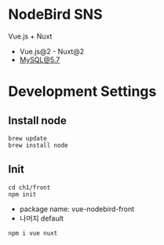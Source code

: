 # NodeBird SNS
Vue.js + Nuxt
* Vue.js@2 - Nuxt@2
* MySQL@5.7

# Development Settings

## Install node
```
brew update
brew install node
```

## Init
```
cd ch1/front
npm init
```
* package name: vue-nodebird-front
* 나머지 default

```
npm i vue nuxt
```